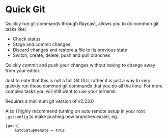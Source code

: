 # Quick Git

Quickly run git commands through Raycast, allows you to do common git tasks like:
- Check status
- Stage and commit changes
- Discard changes and restore a file to its previous state
- Switch, create, delete, push and pull branches

Quickly commit and push your changes without having to change away from your editor.

Just to note that this is not a full Git GUI, rather it is just a way to very quickly run those common git commands that you do all the time. For more complex tasks you will still want to use your terminal.

Requires a minimum git version of v2.23.0

Also I highly recommend turning on auto remote setup in your root `.gitconfig` to make pushing new branches easier, eg.
```
[push]
	autoSetupRemote = true
```

